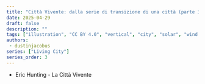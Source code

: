 ```yaml
---
title: "Città Vivente: dalla serie di transizione di una città (parte 3)"
date: 2025-04-29
draft: false
description: ""
tags: ["illustration", "CC BY 4.0", "vertical", "city", "solar", "wind turbines", "people", "transport", "airship"]
authors:
 - dustinjacobus
series: ["Living City"]
series_order: 3
---
```


- Eric Hunting - La Città Vivente
